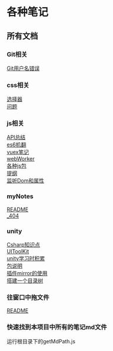 # 各种笔记

## 所有文档
<!-- 所有文档 -->
### Git相关
[Git用户名错误](/Git相关/Git用户名错误.md)  
### css相关
[选择器](/css相关/选择器.md)  
[问题](/css相关/问题.md)  
### js相关
[API总结](/js相关/API总结.md)  
[es6机翻](/js相关/es6机翻.md)  
[vuex笔记](/js相关/vuex笔记.md)  
[webWorker](/js相关/webWorker.md)  
[各种js包](/js相关/各种js包.md)  
[提纲](/js相关/提纲.md)  
[监听Dom和属性](/js相关/监听Dom和属性.md)  
### myNotes
[README](/README.md)  
[_404](/_404.md)  
### unity
[Csharp知识点](/unity/Csharp知识点.md)  
[UIToolKit](/unity/UIToolKit.md)  
[unity学习时积累](/unity/unity学习时积累.md)  
[包说明](/unity/包说明.md)  
[插件mirror的使用](/unity/插件mirror的使用.md)  
[搭建一个目录树](/unity/搭建一个目录树.md)  
### 往窗口中拖文件
[README](/unity/往窗口中拖文件/README.md)  
<!-- 所有文档 -->


### 快速找到本项目中所有的笔记md文件

运行根目录下的getMdPath.js